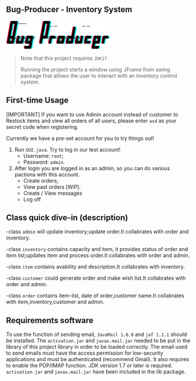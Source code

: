 
## Bug-Producer - Inventory System

![Bug-Producer](src/main/resources/banner.png)

> Note that this project requires `JDK17` 
> 
> Running the project starts a window using JFrame from swing package that allows the user to interact with an inventory control system.

## First-time Usage
[IMPORTANT]
If you want to use Admin account instead of customer to Restock items and view all orders of all users, please enter `asd` as your secret code  when registering.

Currently we have a pre-set account for you to try things out!
1. Run `GUI.java`. Try to log in our test account!
   - Username: `root`;
   - Password: `admin`.
2. After login you are logged in as an admin, so you can do various pactions with this account.
   - Create orders;
   - View past orders [WiP].
   - Create / View messages
   - Log off

## Class quick dive-in (description)

-class `admin` will update inventory;update order.It collabrates with order and inventory.

-class `inventory` contains capacity and item, it provides status of order and item list;updates item and process order.It collabrates with order and admin.

-class `item` contains avability and description.It collabrates with inventory.

-class `customer` could generate order and make wish list.It collabrates with order and admin.

-class `order` contains item-list, date of order,customer name.It collabrates with item,inventory,customer and admin.

## Requirements software

To use the function of sending email, `JavaMail 1.6.0` and `jaf 1.1.1` should be installed. 
The `activation.jar` and `javax.mail.jar` needed to be put in the library of this project library in order to be loaded correctly. 
The email used to send emails must have the access permission for low-security applications and must be authenticated (recommend Gmail). 
It also requires to enable the POP/IMAP function. JDK version 1.7 or later is required. `activation.jar` and `javax.mail.jar` have been included in the lib package.
